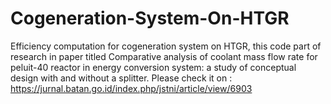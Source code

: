 # Cogeneration-System-On-HTGR
Efficiency computation for cogeneration system on HTGR, this code part of research in paper titled Comparative analysis of coolant mass flow rate for peluit-40 reactor in energy conversion system: a study of conceptual design with and without a splitter.
Please check it on : https://jurnal.batan.go.id/index.php/jstni/article/view/6903
